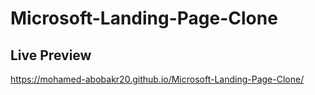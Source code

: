 # Microsoft-Landing-Page-Clone
## Live Preview 
https://mohamed-abobakr20.github.io/Microsoft-Landing-Page-Clone/
